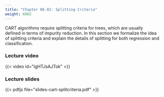 ```yaml
---
title: "Chapter 06.02: Splitting Criteria"
weight: 6002
---
```

CART algorithms require splitting criteria for trees, which are usually defined in terms of impurity reduction. In this section we formalize the idea of splitting criteria and explain the details of splitting for both regression and classification.

<!--more-->

### Lecture video

{{< video id="IgHTJsAJTok" >}}

### Lecture slides

{{< pdfjs file="slides-cart-splitcriteria.pdf" >}}
